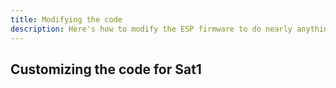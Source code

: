 ```yaml
---
title: Modifying the code
description: Here's how to modify the ESP firmware to do nearly anything you want.
---
```

## Customizing the code for Sat1